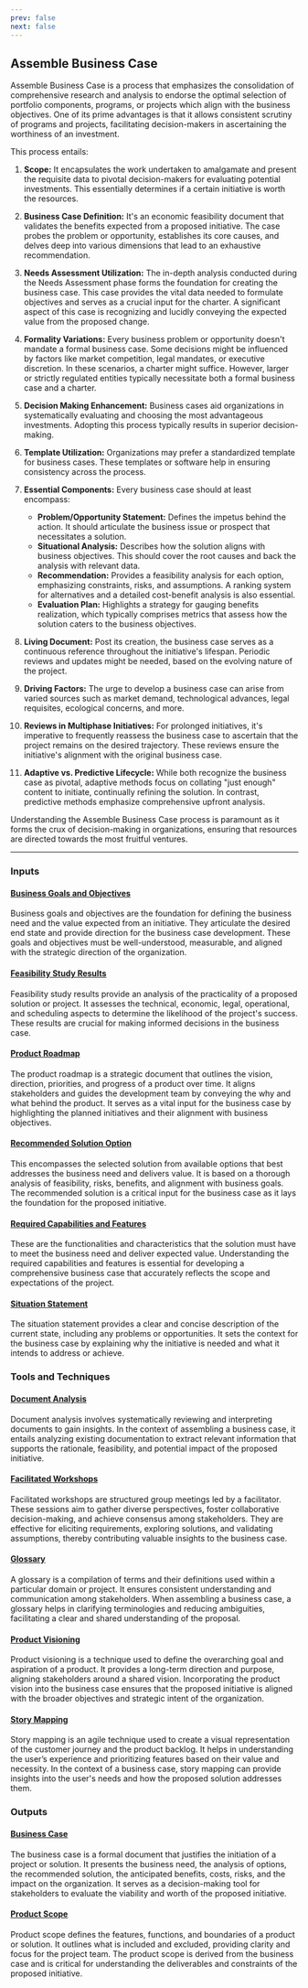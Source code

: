 ```yaml
---
prev: false
next: false
---
```


## Assemble Business Case

Assemble Business Case is a process that emphasizes the consolidation of comprehensive research and analysis to endorse the optimal selection of portfolio components, programs, or projects which align with the business objectives. One of its prime advantages is that it allows consistent scrutiny of programs and projects, facilitating decision-makers in ascertaining the worthiness of an investment.

This process entails:

1. **Scope:** It encapsulates the work undertaken to amalgamate and present the requisite data to pivotal decision-makers for evaluating potential investments. This essentially determines if a certain initiative is worth the resources.

2. **Business Case Definition:** It's an economic feasibility document that validates the benefits expected from a proposed initiative. The case probes the problem or opportunity, establishes its core causes, and delves deep into various dimensions that lead to an exhaustive recommendation.

3. **Needs Assessment Utilization:** The in-depth analysis conducted during the Needs Assessment phase forms the foundation for creating the business case. This case provides the vital data needed to formulate objectives and serves as a crucial input for the charter. A significant aspect of this case is recognizing and lucidly conveying the expected value from the proposed change.

4. **Formality Variations:** Every business problem or opportunity doesn't mandate a formal business case. Some decisions might be influenced by factors like market competition, legal mandates, or executive discretion. In these scenarios, a charter might suffice. However, larger or strictly regulated entities typically necessitate both a formal business case and a charter.

5. **Decision Making Enhancement:** Business cases aid organizations in systematically evaluating and choosing the most advantageous investments. Adopting this process typically results in superior decision-making.

6. **Template Utilization:** Organizations may prefer a standardized template for business cases. These templates or software help in ensuring consistency across the process.

7. **Essential Components:** Every business case should at least encompass:

   - **Problem/Opportunity Statement:** Defines the impetus behind the action. It should articulate the business issue or prospect that necessitates a solution.
   - **Situational Analysis:** Describes how the solution aligns with business objectives. This should cover the root causes and back the analysis with relevant data.
   - **Recommendation:** Provides a feasibility analysis for each option, emphasizing constraints, risks, and assumptions. A ranking system for alternatives and a detailed cost-benefit analysis is also essential.
   - **Evaluation Plan:** Highlights a strategy for gauging benefits realization, which typically comprises metrics that assess how the solution caters to the business objectives.

8. **Living Document:** Post its creation, the business case serves as a continuous reference throughout the initiative's lifespan. Periodic reviews and updates might be needed, based on the evolving nature of the project.

9. **Driving Factors:** The urge to develop a business case can arise from varied sources such as market demand, technological advances, legal requisites, ecological concerns, and more.

10. **Reviews in Multiphase Initiatives:** For prolonged initiatives, it's imperative to frequently reassess the business case to ascertain that the project remains on the desired trajectory. These reviews ensure the initiative's alignment with the original business case.

11. **Adaptive vs. Predictive Lifecycle:** While both recognize the business case as pivotal, adaptive methods focus on collating "just enough" content to initiate, continually refining the solution. In contrast, predictive methods emphasize comprehensive upfront analysis.

Understanding the Assemble Business Case process is paramount as it forms the crux of decision-making in organizations, ensuring that resources are directed towards the most fruitful ventures.

---

### Inputs

#### [Business Goals and Objectives](/content/gist/business-analysis/inputs-outputs/assessment-of-business-value.md)

Business goals and objectives are the foundation for defining the business need and the value expected from an initiative. They articulate the desired end state and provide direction for the business case development. These goals and objectives must be well-understood, measurable, and aligned with the strategic direction of the organization.

#### [Feasibility Study Results](/content/gist/business-analysis/inputs-outputs/assessment-of-business-value.md)

Feasibility study results provide an analysis of the practicality of a proposed solution or project. It assesses the technical, economic, legal, operational, and scheduling aspects to determine the likelihood of the project's success. These results are crucial for making informed decisions in the business case.

#### [Product Roadmap](/content/gist/business-analysis/inputs-outputs/assessment-of-business-value.md)

The product roadmap is a strategic document that outlines the vision, direction, priorities, and progress of a product over time. It aligns stakeholders and guides the development team by conveying the why and what behind the product. It serves as a vital input for the business case by highlighting the planned initiatives and their alignment with business objectives.

#### [Recommended Solution Option](/content/gist/business-analysis/inputs-outputs/assessment-of-business-value.md)

This encompasses the selected solution from available options that best addresses the business need and delivers value. It is based on a thorough analysis of feasibility, risks, benefits, and alignment with business goals. The recommended solution is a critical input for the business case as it lays the foundation for the proposed initiative.

#### [Required Capabilities and Features](/content/gist/business-analysis/inputs-outputs/assessment-of-business-value.md)

These are the functionalities and characteristics that the solution must have to meet the business need and deliver expected value. Understanding the required capabilities and features is essential for developing a comprehensive business case that accurately reflects the scope and expectations of the project.

#### [Situation Statement](/content/gist/business-analysis/inputs-outputs/assessment-of-business-value.md)

The situation statement provides a clear and concise description of the current state, including any problems or opportunities. It sets the context for the business case by explaining why the initiative is needed and what it intends to address or achieve.

### Tools and Techniques

#### [Document Analysis](/content/gist/business-analysis/tools-techniques/benchmarking.md)

Document analysis involves systematically reviewing and interpreting documents to gain insights. In the context of assembling a business case, it entails analyzing existing documentation to extract relevant information that supports the rationale, feasibility, and potential impact of the proposed initiative.

#### [Facilitated Workshops](/content/gist/business-analysis/tools-techniques/benchmarking.md)

Facilitated workshops are structured group meetings led by a facilitator. These sessions aim to gather diverse perspectives, foster collaborative decision-making, and achieve consensus among stakeholders. They are effective for eliciting requirements, exploring solutions, and validating assumptions, thereby contributing valuable insights to the business case.

#### [Glossary](/content/gist/business-analysis/tools-techniques/benchmarking.md)

A glossary is a compilation of terms and their definitions used within a particular domain or project. It ensures consistent understanding and communication among stakeholders. When assembling a business case, a glossary helps in clarifying terminologies and reducing ambiguities, facilitating a clear and shared understanding of the proposal.

#### [Product Visioning](/content/gist/business-analysis/tools-techniques/benchmarking.md)

Product visioning is a technique used to define the overarching goal and aspiration of a product. It provides a long-term direction and purpose, aligning stakeholders around a shared vision. Incorporating the product vision into the business case ensures that the proposed initiative is aligned with the broader objectives and strategic intent of the organization.

#### [Story Mapping](/content/gist/business-analysis/tools-techniques/benchmarking.md)

Story mapping is an agile technique used to create a visual representation of the customer journey and the product backlog. It helps in understanding the user’s experience and prioritizing features based on their value and necessity. In the context of a business case, story mapping can provide insights into the user's needs and how the proposed solution addresses them.

### Outputs

#### [Business Case](/content/gist/business-analysis/inputs-outputs/elicitation-results-unconfirmed-confirmed.md)

The business case is a formal document that justifies the initiation of a project or solution. It presents the business need, the analysis of options, the recommended solution, the anticipated benefits, costs, risks, and the impact on the organization. It serves as a decision-making tool for stakeholders to evaluate the viability and worth of the proposed initiative.

#### [Product Scope](/content/gist/business-analysis/inputs-outputs/elicitation-results-unconfirmed-confirmed.md)

Product scope defines the features, functions, and boundaries of a product or solution. It outlines what is included and excluded, providing clarity and focus for the project team. The product scope is derived from the business case and is critical for understanding the deliverables and constraints of the proposed initiative.
